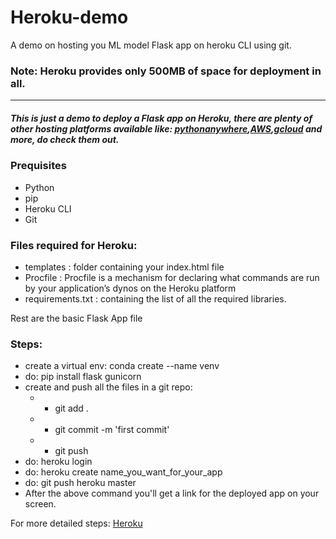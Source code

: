 # Heroku-demo
A demo on hosting you ML model Flask app on heroku CLI using git.
### Note: Heroku provides only 500MB of space for deployment in all. 

_______________________
##### This is just a demo to deploy a Flask app on Heroku, there are plenty of other hosting platforms available like: [pythonanywhere](https://www.pythonanywhere.com/),[AWS](https://aws.amazon.com/getting-started/hands-on/launch-an-app/),[gcloud](https://cloud.google.com/ai-platform/prediction/docs/deploying-models) and more, do check them out.

### Prequisites
- Python
- pip
- Heroku CLI
- Git

### Files required for Heroku:
- templates : folder containing your index.html file
- Procfile : Procfile is a mechanism for declaring what commands are run by your application’s dynos on the Heroku platform
- requirements.txt : containing the list of all the required libraries.

Rest are the basic Flask App file 

### Steps: 
- create a virtual env: conda create --name venv
- do: pip install flask gunicorn
- create and push all the files in a git repo: 
  - - git add . 
  - - git commit -m 'first commit'
  - - git push
- do: heroku login
- do: heroku create name_you_want_for_your_app
- do: git push heroku master
- After the above command you'll get a link for the deployed app on your screen.

For more detailed steps: [Heroku](https://www.geeksforgeeks.org/deploy-python-flask-app-on-heroku/) 
